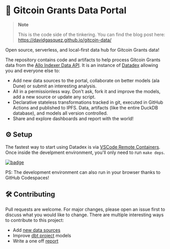 # 🌲 Gitcoin Grants Data Portal

> **Note**
>
> This is the code side of the tinkering. You can find the blog post here: https://davidgasquez.github.io/gitcoin-data/

Open source, serverless, and local-first data hub for Gitcoin Grants data!

The repository contains code and artifacts to help process Gitcoin Grants data from the [Allo Indexer Data API](https://indexer-grants-stack.gitcoin.co/data/). It is an instance of [Datadex](https://github.com/davidgasquez/datadex) allowing you and everyone else to:

- Add new data sources to the portal, collaborate on better models (ala Dune) or submit an interesting analysis.
- All in a permissionless way. Don't ask, fork it and improve the models, add a new source or update any script.
- Declarative stateless transformations tracked in git, executed in GitHub Actions and published to IPFS. Data, artifacts (like the entire DuckDB database), and models all version controlled.
- Share and explore dashboards and report with the world!

## ⚙️ Setup

The fastest way to start using Datadex is via [VSCode Remote Containers](https://code.visualstudio.com/docs/remote/containers). Once inside the develpment environment, you'll only need to run `make deps`.

[![badge](https://github.com/codespaces/badge.svg)](https://codespaces.new/davidgasquez/gitcoin-grants-data-portal)

PS: The development environment can also run in your browser thanks to GitHub Codespaces!

## 🛠️ Contributing

Pull requests are welcome. For major changes, please open an issue first to discuss what you would like to change. There are multiple interesting ways to contribute to this project:

- Add [new data sources](ggdp/assets.py)
- Improve [dbt project](dbt/) models
- Write a one off [report](reports/)
